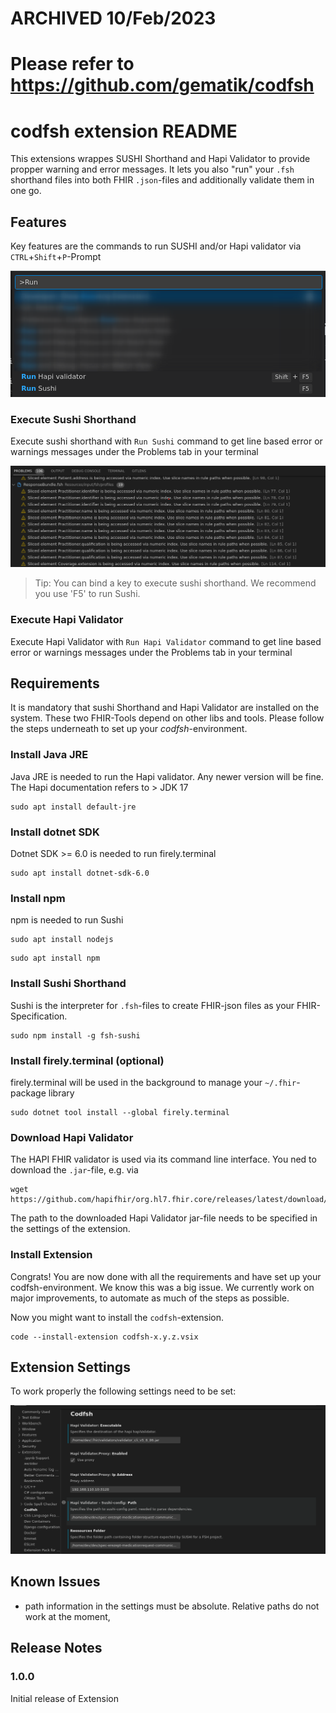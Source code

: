 # ARCHIVED 10/Feb/2023
# Please refer to https://github.com/gematik/codfsh 

# codfsh extension README

This extensions wrappes SUSHI Shorthand and Hapi Validator to provide propper warning and error messages. It lets you also "run" your `.fsh` shorthand files into both FHIR `.json`-files and additionally validate them in one go.

## Features

Key features are the commands to run SUSHI and/or Hapi validator via `CTRL`+`Shift`+`P`-Prompt

![run Commands Prompt][runCommands]

### Execute Sushi Shorthand

Execute sushi shorthand with `Run Sushi` command to get line based error or warnings messages under the Problems tab in your terminal

![sushi Errors Example][errorImage]

> Tip: You can bind a key to execute sushi shorthand. We recommend you use 'F5' to run Sushi.

### Execute Hapi Validator

Execute Hapi Validator with `Run Hapi Validator` command to get line based error or warnings messages under the Problems tab in your terminal

## Requirements

It is mandatory that sushi Shorthand and Hapi Validator are installed on the system. These two FHIR-Tools depend on other libs and tools. Please follow the steps underneath to set up your _codfsh_-environment.

### Install Java JRE

Java JRE is needed to run the Hapi validator. Any newer version will be fine. The Hapi documentation refers to > JDK 17

```
sudo apt install default-jre
```

### Install dotnet SDK

Dotnet SDK >= 6.0 is needed to run firely.terminal

```
sudo apt install dotnet-sdk-6.0
```

### Install npm

npm is needed to run Sushi

```
sudo apt install nodejs
```

```
sudo apt install npm
```

### Install Sushi Shorthand

Sushi is the interpreter for `.fsh`-files to create FHIR-json files as your FHIR-Specification.

```
sudo npm install -g fsh-sushi
```

### Install firely.terminal (optional)

firely.terminal will be used in the background to manage your `~/.fhir`-package library

```
sudo dotnet tool install --global firely.terminal
```

### Download Hapi Validator

The HAPI FHIR validator is used via its command line interface. You ned to download the `.jar`-file, e.g. via

```
wget https://github.com/hapifhir/org.hl7.fhir.core/releases/latest/download/validator_cli.jar
```

The path to the downloaded Hapi Validator jar-file needs to be specified in the settings of the extension.

### Install Extension

Congrats! You are now done with all the requirements and have set up your codfsh-environment. We know this was a big issue. We currently work on major improvements, to automate as much of the steps as possible.

Now you might want to install the `codfsh`-extension.

```
code --install-extension codfsh-x.y.z.vsix
```

## Extension Settings

To work properly the following settings need to be set:

![sushi Settings][sushiSettings]


## Known Issues

* path information in the settings must be absolute. Relative paths do not work at the moment,

## Release Notes


### 1.0.0

Initial release of Extension


[runCommands]: https://github.com/HendrikGematik/codfsh/raw/main/images/runCommands.png
[errorImage]: https://github.com/HendrikGematik/codfsh/blob/main/images/sushiErrors.png
[sushiSettings]: https://github.com/HendrikGematik/codfsh/raw/main/images/settings.png
